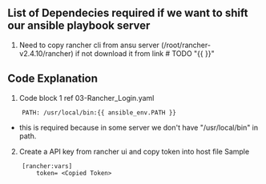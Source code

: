 
## List of Dependecies required if we  want to shift our ansible playbook server
1. Need to copy rancher cli from ansu server (/root/rancher-v2.4.10/rancher) if not download it from link # TODO "{{  }}"


## Code Explanation
1. Code block 1 ref 03-Rancher_Login.yaml
```
    PATH: /usr/local/bin:{{ ansible_env.PATH }}
```

- this is required because in some server we  don't have "/usr/local/bin" in path.

2. Create a API key from rancher ui and copy token into host file
Sample
```
    [rancher:vars]
        token= <Copied Token>
```
